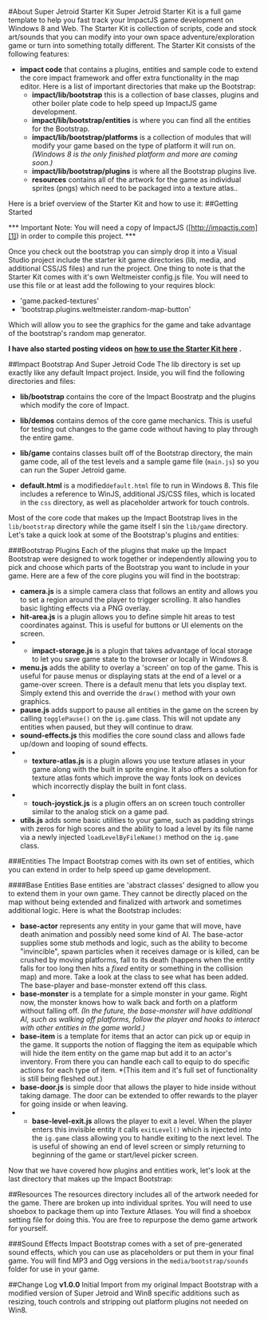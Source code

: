 #About Super Jetroid Starter Kit
Super Jetroid Starter Kit is a full game template to help you fast track your ImpactJS game development on Windows 8 and Web. The Starter Kit is collection of scripts, code and stock art/sounds that you can modify into your own space adventure/exploration game or turn into something totally different. The Starter Kit consists of the following features: 

* **impact code** that contains a plugins, entities and sample code to extend the core impact framework and offer extra functionality in the map editor. Here is a list of important directories that make up the Bootstrap:
    * **impact/lib/bootstrap** this is a collection of base classes, plugins and other boiler plate code to help speed up ImpactJS game development.
    * **impact/lib/bootstrap/entities** is where you can find all the entities for the Bootstrap.
    * **impact/lib/bootstrap/platforms** is a collection of modules that will modify your game based on the type of platform it will run on. *(Windows 8 is the only finished platform and more are coming soon.)*
    * **impact/lib/bootstrap/plugins** is where all the Bootstrap plugins live.
    * **resources** contains all of the artwork for the game as individual sprites (pngs) which need to be packaged into a texture atlas..

Here is a brief overview of the Starter Kit and how to use it:
##Getting Started

*** Important Note: You will need a copy of ImpactJS ([http://impactjs.com][1]) in order to compile this project. ***

Once you check out the bootstrap you can simply drop it into a Visual Studio project include the starter kit game directories (lib, media, and additional CSS/JS files) and run the project.
One thing to note is that the Starter Kit comes with it's own Weltmeister config.js file. You will need to use this file or at least add the following to your requires block:

* 'game.packed-textures'
* 'bootstrap.plugins.weltmeister.random-map-button'

Which will allow you to see the graphics for the game and take advantage of the bootstrap's random map generator.

**I have also started posting videos on  [how to use the Starter Kit here][2] .**

##Impact Bootstrap  And Super Jetroid Code
The lib directory is set up exactly like any default Impact project. Inside, you will find the following directories and files:

 * **lib/bootstrap** contains the core of the Impact Boostratp and the plugins which modify the core of Impact.

 * **lib/demos** contains demos of the core game mechanics. This is useful for testing out changes to the game code without having to play through the entire game.

 * **lib/game** contains classes built off of the Bootstrap directory, the main game code, all of the test levels and a sample game file (`main.js`) so you can run the Super Jetroid game.

 * **default.html** is a modified`default.html` file to run in Windows 8. This file includes a reference to WinJS, additional JS/CSS files, which is located in the `css` directory, as well as placeholder artwork for touch controls.

Most of the core code that makes up the Impact Bootstrap lives in the `lib/bootstrap`  directory while the game itself I sin the `lib/game` directory. Let's take a quick look at some of the Bootstrap's plugins and entities:

###Bootstrap Plugins
Each of the plugins that make up the Impact Bootstrap were designed to work together or independently allowing you to pick and choose which parts of the Bootstrap you want to include in your game. Here are a few of the core plugins you will find in the bootstrap:

 * **camera.js** is a simple camera class that follows an entity and allows you to set a region around the player to trigger scrolling. It also handles basic lighting effects via a PNG overlay.
 * **hit-area.js** is a plugin allows you to define simple hit areas to test coordinates against. This is useful for buttons or UI elements on the screen.
 * * **impact-storage.js** is a plugin that takes advantage of local storage to let you save game state to the browser or locally in Windows 8.
 * **menu.js** adds the ability to overlay a 'screen' on top of the game. This is useful for pause menus or displaying stats at the end of a level or a game-over screen. There is a default menu that lets you display text. Simply extend this and override the `draw()` method with your own graphics.
 * **pause.js** adds support to pause all entities in the game on the screen by calling `togglePause()` on the `ig.game` class. This will not update any entities when paused, but they will continue to draw.
 * **sound-effects.js** this modifies the core sound class and allows fade up/down and looping of sound effects.
 * * **texture-atlas.js** is a plugin allows you use texture atlases in your game along with the built in sprite engine. It also offers a solution for texture atlas fonts which improve the way fonts look on devices which incorrectly display the built in font class.
 * * **touch-joystick.js** is a plugin offers an on screen touch controller similar to the analog stick on a game pad.
 * **utils.js** adds some basic utilities to your game, such as padding strings with zeros for high scores and the ability to load a level by its file name via a newly injected `loadLevelByFileName()` method on the `ig.game` class.

###Entities
The Impact Bootstrap comes with its own set of entities, which you can extend in order to help speed up game development. 

####Base Entities
Base entities are 'abstract classes' designed to allow you to extend them in your own game. They cannot be directly placed on the map without being extended and finalized with artwork and sometimes additional logic. Here is what the Bootstrap includes:

 * **base-actor** represents any entity in your game that will move, have death animation and  possibly need some kind of AI. The base-actor supplies some stub methods and logic, such as the  ability to become "invincible", spawn particles when it receives damage or is killed, can be crushed by moving platforms, fall to its death (happens when the entity falls for too long then hits a *fixed* entity or something in the collision map) and more. Take a look at the class to see what has been added. The base-player and base-monster extend off this class.
 * **base-monster** is a template for a simple monster in your game. Right now, the monster knows how to walk back and forth on a platform without falling off. *(In the future, the base-monster will have additional AI, such as walking off platforms, follow the player and hooks to interact with other entities in the game world.)*
 * **base-item** is a template for items that an actor can pick up or equip in the game. It supports the notion of flagging the item as equipable which will hide the item entity on the game map but add it to an actor's inventory. From there you can handle each call to equip to do specific actions for each type of item. *(This item and it's full set of functionality is still being fleshed out.)
 * **base-door.js** is simple door that allows the player to hide inside without taking damage. The door can be extended to offer rewards to the player for going inside or when leaving.
 *  * **base-level-exit.js** allows the player to exit a level. When the player enters this invisible entity it calls `exitLevel()` which is injected into the `ig.game` class allowing you to handle exiting to the next level. The is useful of showing an end of level screen or simply returning to beginning of the game or start/level picker screen.
       
Now that we have covered how plugins and entities work, let's look at the last directory that makes up the Impact Bootstrap:

##Resources
The resources directory includes all of the artwork needed for the game. There are broken up into individual sprites. You will need to use shoebox to package them up into Texture Atlases. You will find a shoebox setting file for doing this. You are free to repurpose the demo game artwork for yourself.

###Sound Effects
Impact Bootstrap comes with a set of pre-generated sound effects, which you can use as placeholders or put them in your final game. You will find MP3 and Ogg versions in the `media/bootstrap/sounds` folder for use in your game. 

##Change Log
**v1.0.0** Initial Import from my original Impact Bootstrap with a modified version of Super Jetroid and Win8 specific additions such as resizing, touch controls and stripping out platform plugins not needed on Win8.


  [1]: http://impactjs.com
  [2]: https://vimeo.com/channels/500607